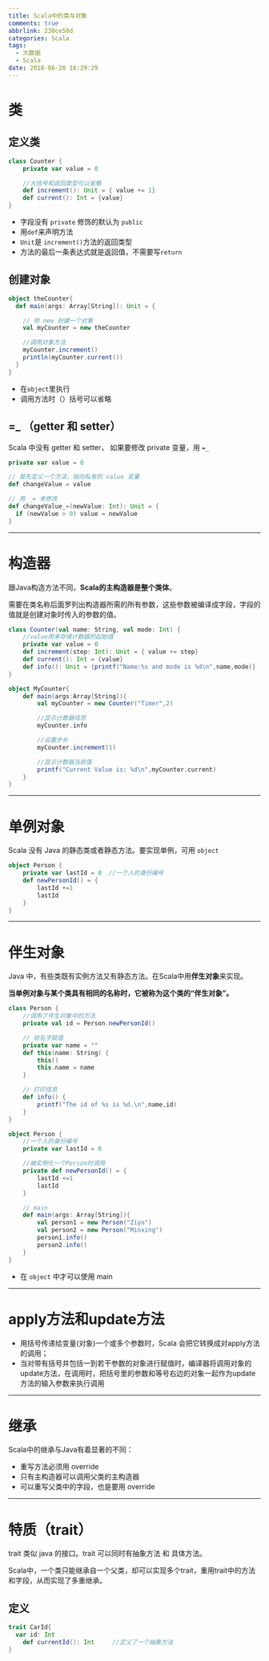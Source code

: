 ```yaml
---
title: Scala中的类与对象
comments: true
abbrlink: 230ce50d
categories: Scala
tags:
  - 大数据
  - Scala
date: 2018-06-20 16:29:29
---
```


# 类

## 定义类

```scala
class Counter {
    private var value = 0

    //大括号和返回类型可以省略
    def increment(): Unit = { value += 1}
    def current(): Int = {value}
}
```

- 字段没有 `private` 修饰的默认为 `public`
- 用`def`来声明方法
- `Unit`是 `increment()`方法的返回类型
- 方法的最后一条表达式就是返回值，不需要写`return`

<!-- more -->

## 创建对象

```scala
object theCounter{
  def main(args: Array[String]): Unit = {

    // 用 new 创建一个对象
    val myCounter = new theCounter

    //调用对象方法
    myCounter.increment()
    println(myCounter.current())
  }
}
```

- 在`object`里执行
- 调用方法时（）括号可以省略

## =_ （getter 和 setter）

Scala 中没有 getter 和 setter， 如果要修改 private 变量，用 `=_`

```scala
private var value = 0

// 首先定义一个方法，指向私有的 value 变量
def changeValue = value

// 用 _= 来修改
def changeValue_=(newValue: Int): Unit = {
  if (newValue > 0) value = newValue
}
```

---

# 构造器

跟Java构造方法不同，**Scala的主构造器是整个类体**。

需要在类名称后面罗列出构造器所需的所有参数，这些参数被编译成字段，字段的值就是创建对象时传入的参数的值。

```scala
class Counter(val name: String, val mode: Int) {
    //value用来存储计数器的起始值
    private var value = 0
    def increment(step: Int): Unit = { value += step}
    def current(): Int = {value}
    def info(): Unit = {printf("Name:%s and mode is %d\n",name,mode)}
}

object MyCounter{
    def main(args:Array[String]){       
        val myCounter = new Counter("Timer",2)

        //显示计数器信息
        myCounter.info  

        //设置步长
        myCounter.increment(1)  

        //显示计数器当前值
        printf("Current Value is: %d\n",myCounter.current)
    }
}
```

---

# 单例对象

Scala 没有 Java 的静态类或者静态方法。要实现单例，可用 `object`

```scala
object Person {
    private var lastId = 0  //一个人的身份编号
    def newPersonId() = {
        lastId +=1
        lastId
    }
}
```

---

# 伴生对象

Java 中，有些类既有实例方法又有静态方法。在Scala中用**伴生对象**来实现。

**当单例对象与某个类具有相同的名称时，它被称为这个类的“伴生对象”。**

```scala
class Person {
    //调用了伴生对象中的方法
    private val id = Person.newPersonId()

    // 给名字赋值
    private var name = ""
    def this(name: String) {
        this()
        this.name = name
    }

    // 打印信息
    def info() {
        printf("The id of %s is %d.\n",name,id)
    }
}

object Person {
    //一个人的身份编号
    private var lastId = 0  

    //被实例化一个Person时调用
    private def newPersonId() = {
        lastId +=1
        lastId
    }

    // main
    def main(args: Array[String]){
        val person1 = new Person("Ziyu")
        val person2 = new Person("Minxing")
        person1.info()
        person2.info()      
    }
}
```

- 在 `object` 中才可以使用 main

---

# apply方法和update方法

- 用括号传递给变量(对象)一个或多个参数时，Scala 会把它转换成对apply方法的调用；
- 当对带有括号并包括一到若干参数的对象进行赋值时，编译器将调用对象的update方法，在调用时，把括号里的参数和等号右边的对象一起作为update方法的输入参数来执行调用

---

# 继承

Scala中的继承与Java有着显著的不同：
- 重写方法必须用 override
- 只有主构造器可以调用父类的主构造器
- 可以重写父类中的字段，也是要用 override

---

# 特质（trait）

trait 类似 java 的接口。trait 可以同时有抽象方法 和 具体方法。

Scala中，一个类只能继承自一个父类，却可以实现多个trait，重用trait中的方法和字段，从而实现了多重继承。

## 定义

```scala
trait CarId{
  var id: Int
    def currentId(): Int     //定义了一个抽象方法
}
```
